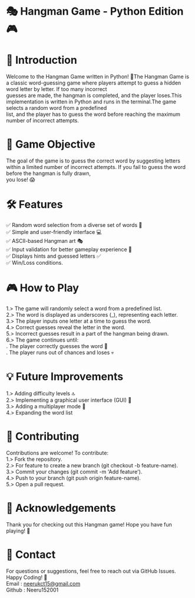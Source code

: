 # 🎭 Hangman Game - Python Edition 🎮<br>

# 📜 Introduction<br>
Welcome to the Hangman Game written in Python! 🐍The Hangman Game is a classic word-guessing game where players attempt to guess a hidden word letter by letter. If too many incorrect<br>
guesses are made, the hangman is completed, and the player loses.This implementation is written in Python and runs in the terminal.The game selects a random word from a predefined <br>
list, and the player has to guess the word before reaching the maximum number of incorrect attempts.<br>

# 🎯 Game Objective<br>
The goal of the game is to guess the correct word by suggesting letters within a limited number of incorrect attempts. If you fail to guess the word before the hangman is fully drawn,<br>
you lose! 😱<br>

# 🛠️ Features<br>
✅ Random word selection from a diverse set of words 🧐<br>
✅ Simple and user-friendly interface 💻<br>
✅ ASCII-based Hangman art 🎭<br>
✅ Input validation for better gameplay experience 🔄<br>
✅ Displays hints and guessed letters ✅<br>
✅ Win/Loss conditions.<br>

# 🎮 How to Play<br>
1.> The game will randomly select a word from a predefined list.<br>
2.> The word is displayed as underscores (_), representing each letter.<br>
3.> The player inputs one letter at a time to guess the word.<br>
4.> Correct guesses reveal the letter in the word.<br>
5.> Incorrect guesses result in a part of the hangman being drawn.<br>
6.> The game continues until:<br>
     . The player correctly guesses the word 🎉<br>
     . The player runs out of chances and loses 💀<br>

# 💡 Future Improvements<br>
1.> Adding difficulty levels 🔝<br>
2.> Implementing a graphical user interface (GUI) 🎨<br>
3.> Adding a multiplayer mode 👥<br>
4.> Expanding the word list <br>

# 🤝 Contributing<br>
Contributions are welcome! To contribute:<br>
   1.> Fork the repository.<br>
   2.> For feature to create a new branch (git checkout -b feature-name).<br>
   3.> Commit your changes (git commit -m 'Add feature').<br>
   4.> Push to your branch (git push origin feature-name).<br>
   5.> Open a pull request.<br>

# 🙌 Acknowledgements<br>
Thank you for checking out this Hangman game! Hope you have fun playing! 🎉<br>

# 📧 Contact<br>
For questions or suggestions, feel free to reach out via GitHub Issues.<br>
Happy Coding! 🚀<br>
Email : neerukct15@gmail.com<br>
Github : Neeru152001<br>
